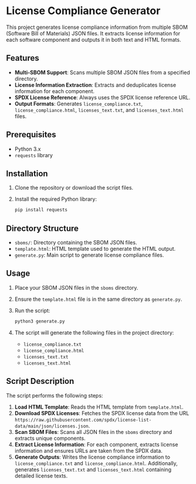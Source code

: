 # License Compliance Generator

This project generates license compliance information from multiple SBOM (Software Bill of Materials) JSON files. It extracts license information for each software component and outputs it in both text and HTML formats.

## Features

- **Multi-SBOM Support**: Scans multiple SBOM JSON files from a specified directory.
- **License Information Extraction**: Extracts and deduplicates license information for each component.
- **SPDX License Reference**: Always uses the SPDX license reference URL.
- **Output Formats**: Generates `license_compliance.txt`, `license_compliance.html`, `licenses_text.txt`, and `licenses_text.html` files.

## Prerequisites

- Python 3.x
- `requests` library

## Installation

1. Clone the repository or download the script files.
2. Install the required Python library:

    ```bash
    pip install requests
    ```

## Directory Structure

- `sboms/`: Directory containing the SBOM JSON files.
- `template.html`: HTML template used to generate the HTML output.
- `generate.py`: Main script to generate license compliance files.

## Usage

1. Place your SBOM JSON files in the `sboms` directory.
2. Ensure the `template.html` file is in the same directory as `generate.py`.
3. Run the script:

    ```bash
    python3 generate.py
    ```

4. The script will generate the following files in the project directory:
    - `license_compliance.txt`
    - `license_compliance.html`
    - `licenses_text.txt`
    - `licenses_text.html`

## Script Description

The script performs the following steps:

1. **Load HTML Template**: Reads the HTML template from `template.html`.
2. **Download SPDX Licenses**: Fetches the SPDX license data from the URL `https://raw.githubusercontent.com/spdx/license-list-data/main/json/licenses.json`.
3. **Scan SBOM Files**: Scans all JSON files in the `sboms` directory and extracts unique components.
4. **Extract License Information**: For each component, extracts license information and ensures URLs are taken from the SPDX data.
5. **Generate Outputs**: Writes the license compliance information to `license_compliance.txt` and `license_compliance.html`. Additionally, generates `licenses_text.txt` and `licenses_text.html` containing detailed license texts.
